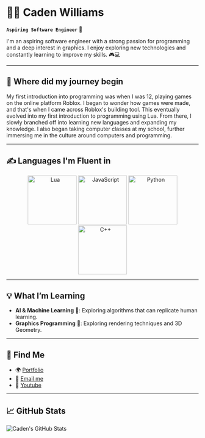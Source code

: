 # 🧑‍💻 Caden Williams

**`Aspiring Software Engineer`** 🚀

I'm an aspiring software engineer with a strong passion for programming and a deep interest in graphics. I enjoy exploring new technologies and constantly learning to improve my skills. 🎮💻

---

## 🌱 Where did my journey begin

My first introduction into programming was when I was 12, playing games on the online platform Roblox. I began to wonder how games were made, and that's when I came across Roblox's building tool. This eventually evolved into my first introduction to programming using Lua. From there, I slowly branched off into learning new languages and expanding my knowledge. I also began taking computer classes at my school, further immersing me in the culture around computers and programming.

---

## ✍️ Languages I'm Fluent in

<p align="center">
  <img src="https://www.svgrepo.com/show/373817/lua.svg" alt="Lua" width="128" height="128">
  <img src="https://cdn.iconscout.com/icon/free/png-256/javascript-2038874-1720087.png" alt="JavaScript" width="128" height="128">
  <img src="https://i1.wp.com/qavalidation.com/wp-content/uploads/2018/02/python-logo.png" alt="Python" width="128" height="128">
  <img src="https://iconape.com/wp-content/png_logo_vector/c-3.png" alt="C++" width="128" height="128">
</p>

---

## 💡 What I’m Learning

- **AI & Machine Learning** 🤖: Exploring algorithms that can replicate human learning.
- **Graphics Programming** 🎨: Exploring rendering techniques and 3D Geometry.

---

## 🔗 Find Me

- 🌍 [Portfolio](https://yourportfolio.com)
- 📧 [Email me](mailto:CadenMWilliams2007@Outlook.com)
- 🎥 [Youtube](https://www.youtube.com/@cadenprog)

---

## 📈 GitHub Stats

![Caden's GitHub Stats](https://github-readme-stats.vercel.app/api?username=cadenmbond&show_icons=true&count_private=true&theme=radical)
